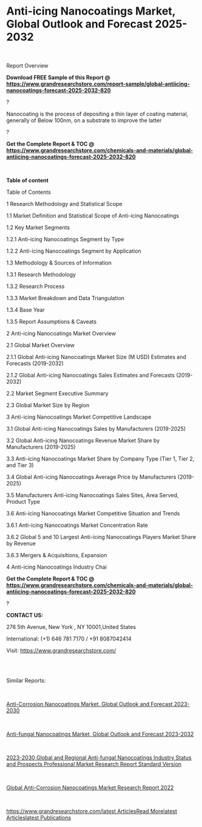 <h1>Anti-icing Nanocoatings Market, Global Outlook and Forecast 2025-2032</h1><br/><p>Report Overview</p>
 
 
 
 <div><b>Download FREE Sample of this Report @ <a href="https://www.grandresearchstore.com/report-sample/global-antiicing-nanocoatings-forecast-2025-2032-820">https://www.grandresearchstore.com/report-sample/global-antiicing-nanocoatings-forecast-2025-2032-820</a></b></div>
 
 
 
 <p>? </p>
 
 
 
 <p>Nanocoating is the process of depositing a thin layer of coating material, generally of Below 100nm, on a substrate to improve the latter</p>
 
 
 
 <p>? </p>
 
 
 
 <div><b>Get the Complete Report & TOC @ <a href="https://www.grandresearchstore.com/chemicals-and-materials/global-antiicing-nanocoatings-forecast-2025-2032-820">https://www.grandresearchstore.com/chemicals-and-materials/global-antiicing-nanocoatings-forecast-2025-2032-820</a></b></div>
 
 
 
 <p><br />
 
 <b>Table of content</b></p>
 
 
 
 <p>Table of Contents<br />
 
 1 Research Methodology and Statistical Scope<br />
 
 1.1 Market Definition and Statistical Scope of Anti-icing Nanocoatings<br />
 
 1.2 Key Market Segments<br />
 
 1.2.1 Anti-icing Nanocoatings Segment by Type<br />
 
 1.2.2 Anti-icing Nanocoatings Segment by Application<br />
 
 1.3 Methodology & Sources of Information<br />
 
 1.3.1 Research Methodology<br />
 
 1.3.2 Research Process<br />
 
 1.3.3 Market Breakdown and Data Triangulation<br />
 
 1.3.4 Base Year<br />
 
 1.3.5 Report Assumptions & Caveats<br />
 
 2 Anti-icing Nanocoatings Market Overview<br />
 
 2.1 Global Market Overview<br />
 
 2.1.1 Global Anti-icing Nanocoatings Market Size (M USD) Estimates and Forecasts (2019-2032)<br />
 
 2.1.2 Global Anti-icing Nanocoatings Sales Estimates and Forecasts (2019-2032)<br />
 
 2.2 Market Segment Executive Summary<br />
 
 2.3 Global Market Size by Region<br />
 
 3 Anti-icing Nanocoatings Market Competitive Landscape<br />
 
 3.1 Global Anti-icing Nanocoatings Sales by Manufacturers (2019-2025)<br />
 
 3.2 Global Anti-icing Nanocoatings Revenue Market Share by Manufacturers (2019-2025)<br />
 
 3.3 Anti-icing Nanocoatings Market Share by Company Type (Tier 1, Tier 2, and Tier 3)<br />
 
 3.4 Global Anti-icing Nanocoatings Average Price by Manufacturers (2019-2025)<br />
 
 3.5 Manufacturers Anti-icing Nanocoatings Sales Sites, Area Served, Product Type<br />
 
 3.6 Anti-icing Nanocoatings Market Competitive Situation and Trends<br />
 
 3.6.1 Anti-icing Nanocoatings Market Concentration Rate<br />
 
 3.6.2 Global 5 and 10 Largest Anti-icing Nanocoatings Players Market Share by Revenue<br />
 
 3.6.3 Mergers & Acquisitions, Expansion<br />
 
 4 Anti-icing Nanocoatings Industry Chai</p>
 
 
 
 <div><b>Get the Complete Report & TOC @ <a href="https://www.grandresearchstore.com/chemicals-and-materials/global-antiicing-nanocoatings-forecast-2025-2032-820">https://www.grandresearchstore.com/chemicals-and-materials/global-antiicing-nanocoatings-forecast-2025-2032-820</a></b></div>
 
 
 
 <p>? </p>
 
 
 
 <p><b>CONTACT US:</b><br />
 
 276 5th Avenue, New York , NY 10001,United States<br />
 
 International: (+1) 646 781 7170 / +91 8087042414<br />
 
 Visit: <a href="https://www.grandresearchstore.com/">https://www.grandresearchstore.com/</a><br />
 
 <br />
 
 <br />
 
 Similar Reports:<br />
 
 <br />
 
 <a href="https://www.grandresearchstore.com/chemicals-and-materials/global-anticorrosion-nanocoatings-forecast-2023-2030-766">Anti-Corrosion Nanocoatings Market, Global Outlook and Forecast 2023-2030</a><br />
 
 <br />
 
 <a href="https://www.grandresearchstore.com/chemicals-and-materials/global-antifungal-nanocoatings-forecast-2023-2032-180">Anti-fungal Nanocoatings Market, Global Outlook and Forecast 2023-2032</a><br />
 
 <br />
 
 <a href="https://www.grandresearchstore.com/chemicals-and-materials/global-regional-antifungal-nanocoatings-2023-2030-505">2023-2030 Global and Regional Anti-fungal Nanocoatings Industry Status and Prospects Professional Market Research Report Standard Version</a><br />
 
 <br />
 
 <a href="https://www.grandresearchstore.com/chemicals-and-materials/global-anticorrosion-nanocoatings-2022-370">Global Anti-Corrosion Nanocoatings Market Research Report 2022</a><br />
 
 <br />
 
 <a href="https://gyeongbokgung.com">https://www.grandresearchstore.com/</a><a href="https://hallyeomaritime.com">latest Articles</a><a href="https://jingwansa.com">Read More</a><a href="https://nguoiviet.jp/">latest Articles</a><a href="https://www.intelmarketresearch.com/">latest Publications</a></p>